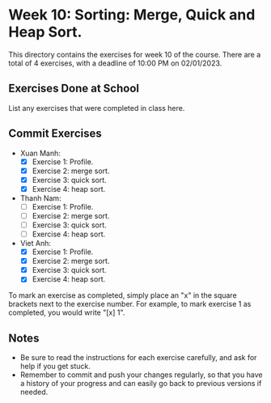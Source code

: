 # Week 10: Sorting: Merge, Quick and Heap Sort.

This directory contains the exercises for week 10 of the course. There are a total of 4 exercises, with a deadline of 10:00 PM on 02/01/2023.

## Exercises Done at School

List any exercises that were completed in class here.

## Commit Exercises

- Xuan Manh:
  - [x] Exercise 1: Profile.
  - [x] Exercise 2: merge sort.
  - [x] Exercise 3: quick sort.
  - [x] Exercise 4: heap sort.
- Thanh Nam:
  - [ ] Exercise 1: Profile.
  - [ ] Exercise 2: merge sort.
  - [ ] Exercise 3: quick sort.
  - [ ] Exercise 4: heap sort.
- Viet Anh:
  - [x] Exercise 1: Profile.
  - [x] Exercise 2: merge sort.
  - [x] Exercise 3: quick sort.
  - [x] Exercise 4: heap sort.

To mark an exercise as completed, simply place an "x" in the square brackets next to the exercise number. For example, to mark exercise 1 as completed, you would write "[x] 1".

## Notes

- Be sure to read the instructions for each exercise carefully, and ask for help if you get stuck.
- Remember to commit and push your changes regularly, so that you have a history of your progress and can easily go back to previous versions if needed.
